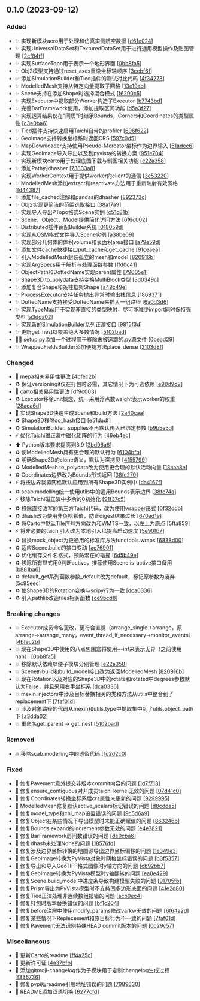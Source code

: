 
## 0.1.0 (2023-09-12)

### Added

- ✨ 实现新模块aero用于处理和仿真实测航空数据 [[d61e024](https://github.com/yanang007/metalpy/commit/d61e0240486d5fcfaf7e4e0033d618f822dd68f1)]
- ✨ 实现UniversalDataSet和TexturedDataSet用于进行通用模型操作及贴图管理 [[2cf84ff](https://github.com/yanang007/metalpy/commit/2cf84ff015160df8bb998c2b146ee4b4d90740b5)]
- ✨ 实现SurfaceTopo用于表示一个地形界面 [[0bb8fa5](https://github.com/yanang007/metalpy/commit/0bb8fa5818a4ed7a15e6871f90685a1259f19a16)]
- ✨ Obj2模型支持通过reset_axes重设坐标轴顺序 [[3eebf6f](https://github.com/yanang007/metalpy/commit/3eebf6ffe6a0a8a0a910a336818af9ac16f28e26)]
- ✅ 添加SimulationBuilder和Tied插件的测试对比代码 [[4f34273](https://github.com/yanang007/metalpy/commit/4f34273e995229f132a7fbd780b66fca57bbf00a)]
- ✨ ModelledMesh支持从特定向量提取子网格 [[13e19ab](https://github.com/yanang007/metalpy/commit/13e19ab6f7dc68a3a1da8dfb6f838d3b38c0a61a)]
- ✨ Scene支持在添加Shape时选择混合模式 [[f6290c5](https://github.com/yanang007/metalpy/commit/f6290c5b0a72aedcc91bbb3aee78593e05d5c310)]
- ✨ 实现Executor中提取部分Worker构造子Executor [[b7743bd](https://github.com/yanang007/metalpy/commit/b7743bd0707c6ac9da9fed176e6b1d8b4061f508)]
- ✨ 完善BarFramework使用，添加提取区间功能 [[d5a3f27](https://github.com/yanang007/metalpy/commit/d5a3f279a23f9c3cd0886acf4606ef8560f55105)]
- ✨ 实现运算结果仅在&quot;同质&quot;时继承Bounds，Corners和Coordinates的类型属性 [[c3e0ba6](https://github.com/yanang007/metalpy/commit/c3e0ba66deb18c890fa10bcc81a8d589fca7017e)]
- ✨ Tied插件支持快速启用Taichi自带的profiler [[696f622](https://github.com/yanang007/metalpy/commit/696f622605341d167026cc4b07b4ce0796d41b84)]
- ✨ GeoImage支持转换坐标系时返回CRS [[597c9d5](https://github.com/yanang007/metalpy/commit/597c9d50be38e899fd117cf66c2f1bcf63dc8c25)]
- ✨ MapDownloader支持使用Pseudo-Mercator坐标作为边界输入 [[51adec6](https://github.com/yanang007/metalpy/commit/51adec6b0723db5a11b4bf91611fd9cd5841e0b7)]
- ✨ 实现GeoImage导入导出以及到pyvista的转换方案 [[951e704](https://github.com/yanang007/metalpy/commit/951e7040a335c0c26250bb2ca72f389770583988)]
- ✨ 实现新模块carto用于处理底图下载与制图相关功能 [[e22a358](https://github.com/yanang007/metalpy/commit/e22a358f992a0e4523f6e31095a95fff4ca2b4bc)]
- ✨ 添加Path的dhasher [[73833a8](https://github.com/yanang007/metalpy/commit/73833a826609eedd81c8e3c060b46fdea9501392)]
- ✨ 实现WorkerContext用于提供worker向client的通信 [[3e53220](https://github.com/yanang007/metalpy/commit/3e53220f118b0354ac14babd38394023ec064f04)]
- ✨ ModelledMesh添加extract和reactivate方法用于重新映射有效网格 [[fd44387](https://github.com/yanang007/metalpy/commit/fd443874cdcdae5bae0081fba547d983f8c9f9d8)]
- ✨ 添加file_cached注解和pandas的dhasher [[892373c](https://github.com/yanang007/metalpy/commit/892373c5ef3e10a33adf507c69c3acf0ae07364e)]
- ✨ Obj2实现更简洁的范围选取接口 [[38a17a9](https://github.com/yanang007/metalpy/commit/38a17a92b983fd16608a992272ef68c1936459c4)]
- ✨ 实现导入导出PTopo格式Scene实例 [[c51c81b](https://github.com/yanang007/metalpy/commit/c51c81b5bd3930cec49fea4aac395d864b8c7393)]
- ✨ Scene、Object、Model提供简化访问方法 [[6f6c002](https://github.com/yanang007/metalpy/commit/6f6c002a9ee9bd8f862af8556bbfc63eb1431fa4)]
- ✨ Distributed插件适配Builder系统 [[018059d](https://github.com/yanang007/metalpy/commit/018059dc3f46dc0822f0ac5eaec7ec908bf3b429)]
- ✨ 实现从OSM格式文件导入Scene实例 [[a38be09](https://github.com/yanang007/metalpy/commit/a38be090cb60ed19e223d078026cda9e239af9fa)]
- ✨ 实现部分几何体的体积volume和表面积area接口 [[a79e59d](https://github.com/yanang007/metalpy/commit/a79e59da5a54532d0abe566d492060216c9d25e2)]
- ✨ 添加文件cache快捷接口put_cache和get_cache [[91ceaea](https://github.com/yanang007/metalpy/commit/91ceaeaba585076c9228e9db65191a923e8f3d03)]
- ✨ 引入ModelledMesh封装孤立的mesh和model [[820916b](https://github.com/yanang007/metalpy/commit/820916b6e07f66c04f239cf47eecdba4271302f1)]
- ✨ 实现ArgSpecs用于解析与处理函数参数 [[ffd0c41](https://github.com/yanang007/metalpy/commit/ffd0c415d19f5f9fc941c9d003b5779892398f4f)]
- ✨ ObjectPath和DottedName实现parent属性 [[79005e1](https://github.com/yanang007/metalpy/commit/79005e1960944ff8468c339b158328fd3dd120d9)]
- ✨ Shape3D.to_polydata支持变换MultiBlock类型 [[3d0349c](https://github.com/yanang007/metalpy/commit/3d0349c72925e8fad3783a3dd97c201ba631a434)]
- ✨ 添加复合Shape和条柱框架Shape [[a49c49e](https://github.com/yanang007/metalpy/commit/a49c49e2a33b5418bbeaf9123e9fac87e7cff8ec)]
- ✨ ProcessExecutor支持任务抛出异常时输出栈信息 [[1869371](https://github.com/yanang007/metalpy/commit/1869371357caa7687b9884fded7bdbd399026457)]
- ✨ DottedName支持接受DottedName来插入一组路径 [[6a0d3d6](https://github.com/yanang007/metalpy/commit/6a0d3d698129f19f0cf7fad2108f687e47a7530c)]
- ✨ 实现TypeMap用于实现非直接的类型映射，尽可能减少import同时保持强类型 [[a3dda02](https://github.com/yanang007/metalpy/commit/a3dda02280db8a0e3fb08980e0d4a40505411342)]
- ✨ 实现新的SimulationBuilder系列正演接口 [[9815f3d](https://github.com/yanang007/metalpy/commit/9815f3d6794ba504fb74e7ed382f26cff733dea1)]
- ✨ 更新get_nest以覆盖绝大多数情况 [[5102bad](https://github.com/yanang007/metalpy/commit/5102bad2878c61538d7259791f377b97216ec632)]
- 👷‍♂️ setup.py添加一个过程用于移除未被追踪的.py源文件 [[0bead29](https://github.com/yanang007/metalpy/commit/0bead29ba3c586a58e467f6a112ca0bf27f97cbf)]
- ✨ WrappedFieldsBuilder添加便捷方法place_dense [[2103d8f](https://github.com/yanang007/metalpy/commit/2103d8fa1435b8938b84c9f10e24ac149c28ada9)]

### Changed

- 🚸 mepa相关易用性更改 [[4bfec2b](https://github.com/yanang007/metalpy/commit/4bfec2b3584c8a012632b7d396dffa730dc6ccb8)]
- ♻️ 保证versioningit仅在打包时必需，其它情况下为可选依赖 [[e90d9d2](https://github.com/yanang007/metalpy/commit/e90d9d2a8115d2121d73e6550acdafdd5a19282a)]
- 🚸 carto相关易用性更改 [[df9c003](https://github.com/yanang007/metalpy/commit/df9c0036ec1761e32e8369e995f1f3cfee2d2e50)]
- ♻️ Executor移除unit概念，统一采用浮点数weight表示worker的权重 [[28aea6d](https://github.com/yanang007/metalpy/commit/28aea6d948b9718b46959b93a663502d422d71b6)]
- 🚸 实现Shape3D快速生成Scene和build方法 [[2a40caa](https://github.com/yanang007/metalpy/commit/2a40caa00a0ab7be8730edaaba1e5a371630f03b)]
- ♻️ Shape3D移除do_hash接口 [[e51dadf](https://github.com/yanang007/metalpy/commit/e51dadf91b784659064ba2bb16661424cd01c752)]
- ♻️ SimulationBuilder._supplies不再默认传入已绑定参数 [[b9b5e5d](https://github.com/yanang007/metalpy/commit/b9b5e5d25e8a072cb6d3becf3297592ed9bb98c7)]
- ⚡ 优化Taichi磁正演中磁化矩阵的行为 [[46eb4ec](https://github.com/yanang007/metalpy/commit/46eb4ecd6a89800ba72d94eb6c3744addb9fcd27)]
- ⬆️ Python版本要求提高到3.9 [[3bd96a6](https://github.com/yanang007/metalpy/commit/3bd96a6ce88a28964060c15e9117bb37a8f2baf6)]
- ♻️ 使ModelledMesh具有更合理的默认行为 [[6104bfb](https://github.com/yanang007/metalpy/commit/6104bfb8b04efdaf1955cedb8951c8746354affb)]
- ♻️ 明确Shape3D的clone语义，默认为深拷贝 [[4f55799](https://github.com/yanang007/metalpy/commit/4f55799ff1f1b9b7623ef0c3b7037c091fafc61c)]
- ♻️ ModelledMesh.to_polydata改为使用更合理的默认活动向量 [[18aaa8e](https://github.com/yanang007/metalpy/commit/18aaa8e12c830586f19295dc8c3730f800f8746d)]
- ♻️ Coordinates边界改为Bounds形式返回 [[38fc270](https://github.com/yanang007/metalpy/commit/38fc2703d5621fc80e00845afaa2b50657aa1492)]
- ⚡ 将按边界裁剪网格默认应用到所有Shape3D实例中 [[da4167f](https://github.com/yanang007/metalpy/commit/da4167f7ed7f9da3b5cbf93e5f5af6588d7696ab)]
- ♻️ scab.modelling统一使用utils中的通用Bounds表示边界 [[38fc74a](https://github.com/yanang007/metalpy/commit/38fc74a1a58202018c6c2f40edeaf28179a0b372)]
- ⚡ 移除Taichi磁正演中多余的0初始化 [[91f37c5](https://github.com/yanang007/metalpy/commit/91f37c56e48f0f8bf675e8e1612aab4e4e8cc32a)]
- ♻️ 移除直接改写的第三方Taichi代码，改为使用wrapper形式 [[0f32ddb](https://github.com/yanang007/metalpy/commit/0f32ddb1e2f79b9fd81ddfe1f02ae2b506e0ac00)]
- ♻️ dhash改为使用非负哈希值，防止digest结果过长 [[670ad1e](https://github.com/yanang007/metalpy/commit/670ad1e17b6152e1cc67045fa6798360b2c9258a)]
- ♻️ 将Carto中默认Tile序号方向改为和WMTS一致，以左上为原点 [[5ffa859](https://github.com/yanang007/metalpy/commit/5ffa859df83e3adaae6589b9f122a6caafe317a4)]
- ⚡ 将非必要的taichi引入改为本地引入以提高启动速度 [[5e90fb7](https://github.com/yanang007/metalpy/commit/5e90fb7a88cb889a524437d9eb002b86d4b4eef4)]
- ♻️ 替换mock_object为更通用的标准库方法functools.wraps [[6838d00](https://github.com/yanang007/metalpy/commit/6838d0072ca7cdfc1e2af9f90a9a9a7c3e8d2949)]
- ♻️ 适应Scene.build的接口变动 [[ae76901](https://github.com/yanang007/metalpy/commit/ae76901563e55637da30becdac743e51dba2ae80)]
- ♻️ 优化缓存文件名格式，预防潜在的碰撞 [[6d5b49e](https://github.com/yanang007/metalpy/commit/6d5b49ef6de6ebddc93098eb8541e4dcc4d20bcc)]
- ♻️ 移除所有显式用0判断active，推荐使用Scene.is_active接口备用 [[b881ba6](https://github.com/yanang007/metalpy/commit/b881ba6489617a257813afde729e5971d38a691d)]
- ♻️ default_get系列函数参数_default改为default，标记原参数为废弃 [[5c95eec](https://github.com/yanang007/metalpy/commit/5c95eecf768efac1970954d95ca3ee701c35f75f)]
- ♻️ 使Shape3D的Rotation变换与scipy行为一致 [[dca0336](https://github.com/yanang007/metalpy/commit/dca03362808e74a02170e50c59bc7141dff7495a)]
- ♻️ 引入pathlib改造files相关函数 [[ce9bcd8](https://github.com/yanang007/metalpy/commit/ce9bcd81dcc4b329da4421e442e3904f95081311)]

### Breaking changes

- 💥 Executor成员命名更改，更符合直觉（arrange_single-&gt;arrange，原arrange-&gt;arrange_many，event_thread_if_necessary-&gt;monitor_events） [[4bfec2b](https://github.com/yanang007/metalpy/commit/4bfec2b3584c8a012632b7d396dffa730dc6ccb8)]
- 💥 现在Shape3D中使用的八点包围盒将使用+-inf来表示无界（之前使用nan） [[0bb8fa5](https://github.com/yanang007/metalpy/commit/0bb8fa5818a4ed7a15e6871f90685a1259f19a16)]
- 💥 移除默认依赖以便子模块分别管理 [[e22a358](https://github.com/yanang007/metalpy/commit/e22a358f992a0e4523f6e31095a95fff4ca2b4bc)]
- 💥 Scene的build和build_model接口改为返回ModelledMesh [[820916b](https://github.com/yanang007/metalpy/commit/820916b6e07f66c04f239cf47eecdba4271302f1)]
- 💥 现在Rotation以及对应的Shape3D中的rotate和rotated中degrees参数默认为False，并且采用右手坐标系 [[dca0336](https://github.com/yanang007/metalpy/commit/dca03362808e74a02170e50c59bc7141dff7495a)]
- 💥 mexin.injectors中涉及目标替换相关的类和方法从utils中整合到了replacement下 [[7faf01d](https://github.com/yanang007/metalpy/commit/7faf01d9bf0e65bf2d00a9692a2149c73e9e86f4)]
- 💥 涉及对象路径的代码从mexin和utils.type中提取集中到了utils.object_path下 [[a3dda02](https://github.com/yanang007/metalpy/commit/a3dda02280db8a0e3fb08980e0d4a40505411342)]
- 💥 重命名get_parent -&gt; get_nest [[5102bad](https://github.com/yanang007/metalpy/commit/5102bad2878c61538d7259791f377b97216ec632)]

### Removed

- 🔥 移除scab.modelling中的遗留代码 [[1d2d2c0](https://github.com/yanang007/metalpy/commit/1d2d2c0c34041bb4fef0fdae7e1ff287e45ed9d5)]

### Fixed

- 💚 修复Pavement意外提交非版本commit内容的问题 [[1d7f713](https://github.com/yanang007/metalpy/commit/1d7f7138f0f64100f2a0e0bed1952632402f2682)]
- 🐛 修复ensure_contiguous对非成员taichi kernel无效的问题 [[07d41c0](https://github.com/yanang007/metalpy/commit/07d41c03907e1ac3dd364b63d3128dbb68fa03cf)]
- 🐛 修复Coordinates转换坐标系后crs属性未更新的问题 [[9299995](https://github.com/yanang007/metalpy/commit/9299995c292ec30ba6622d21bd68e84b9f7c884b)]
- 🐛 ModelledMesh修复默认active_scalars标记错误的问题 [[d8cdda5](https://github.com/yanang007/metalpy/commit/d8cdda564d153f6bb13fbe19384d8dd880dfb85e)]
- 🐛 修复model_type和chi_map设置错误的问题 [[9c5d6a9](https://github.com/yanang007/metalpy/commit/9c5d6a977218ffe24ec97df048ae93e112acbc09)]
- 🐛 修复Object在某些情况下导出模型时未能正确赋值的问题 [[863246b](https://github.com/yanang007/metalpy/commit/863246b31c722b2b07db469cff77b1c506994e1c)]
- 🐛 修复Bounds.expand的increment参数无效的问题 [[e4e7821](https://github.com/yanang007/metalpy/commit/e4e78215ce6431929035f082ce7d10a140f3732d)]
- 🐛 修复BarFramework房间数错误的问题 [[de0cba6](https://github.com/yanang007/metalpy/commit/de0cba6862d7c8ab5ae62d6f7395109c2e8e0d36)]
- 🐛 修复dhash未处理None的问题 [[18576fd](https://github.com/yanang007/metalpy/commit/18576fda70770901f4cb0777e815dd4d0ba79c43)]
- 🐛 修复涉及边界坐标转换的地图源导出边界坐标偏移的问题 [[1e349e3](https://github.com/yanang007/metalpy/commit/1e349e35164e6b6ad384d93e6d597fd14808735b)]
- 🐛 修复GeoImage转换为PyVista对象时网格坐标错误的问题 [[b3f5357](https://github.com/yanang007/metalpy/commit/b3f535740d370a6ba21b22cef146f2310a7b2381)]
- 🐛 修复导出和导入GeoTIFF格式图像时y轴方向的问题 [[cb92bb7](https://github.com/yanang007/metalpy/commit/cb92bb7b5b21240cc23abbe54c4081e3367c5477)]
- 🐛 修复GeoImage转换为PyVista模型时y轴翻转的问题 [[ea0e429](https://github.com/yanang007/metalpy/commit/ea0e42950e4206fde67355515ea0ee273eedb2d2)]
- 🐛 修复Scene.build_model中进度条导致构建模型失败的问题 [[91705fb](https://github.com/yanang007/metalpy/commit/91705fbc377596db2293dc1cf339ed83d2d7ae4b)]
- 🐛 修复Prism导出为PyVista模型时不支持凹多边形底面的问题 [[41e2d80](https://github.com/yanang007/metalpy/commit/41e2d80254416d0e17247c3d0a1c1ee6b758831e)]
- 🐛 修复Tied正演处理非连续数组报错的问题 [[acb0ec4](https://github.com/yanang007/metalpy/commit/acb0ec40ba2c1dec7c911c22d833613ecf01994e)]
- 🐛 修复打包时版本替换错误的问题 [[bf1c204](https://github.com/yanang007/metalpy/commit/bf1c2042944f9888a2cc8f8f9939d560dbde23ee)]
- 🐛 修复before注解中使用modify_params修改varkw无效的问题 [[6f64a2d](https://github.com/yanang007/metalpy/commit/6f64a2d37678657c409372098e814a877ad009d4)]
- 🐛 修复某些情况下Replecement和原目标行为不一致的问题 [[7faf01d](https://github.com/yanang007/metalpy/commit/7faf01d9bf0e65bf2d00a9692a2149c73e9e86f4)]
- 💚 修复Pavement无法识别特殊HEAD commit版本的问题 [[0c29c57](https://github.com/yanang007/metalpy/commit/0c29c570b80679226dff331beb6e8dbc836056e0)]

### Miscellaneous

- 📝 更新Carto的readme [[ff4a25c](https://github.com/yanang007/metalpy/commit/ff4a25cac63a9bf752e8bc359b91d5be840ea4d6)]
- 📄 更新许可证 [[4a37bfb](https://github.com/yanang007/metalpy/commit/4a37bfb03be1bcd40d20e796e16dc5a3af9df491)]
- 🔨 添加gitmoji-changelog作为子模块用于定制changelog生成过程 [[f336736](https://github.com/yanang007/metalpy/commit/f33673654a1a072112484eafcd339c99d2fbe3d9)]
- 📝 修复pypi版readme引用地址错误的问题 [[7989630](https://github.com/yanang007/metalpy/commit/79896304d24d49ae02ff79d05336cce4daa7a958)]
- 📝 README添加双语切换 [[6277cfd](https://github.com/yanang007/metalpy/commit/6277cfd7122039f6950cb4dcc8072170c9d9ca03)]


